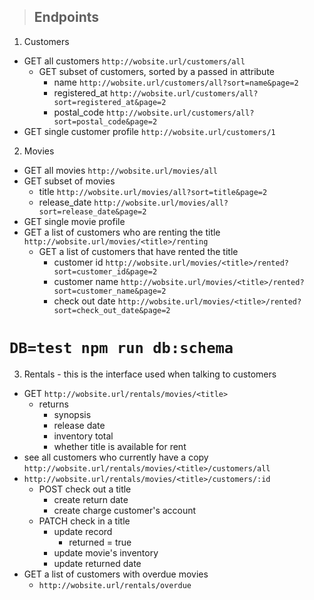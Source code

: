 > ## Endpoints

<!--

seed data:
- movies
- customers

other data:
- transactions
  - __active__: customer rents movie
    - pay when you rent
    - customer's account credit / balance needs to be updated $$$$$
    - there is a return / due date on this transaction
  - __inactive / complete__: customer returns movie
    - record is updated to include a return date

-->

1. Customers
  - GET all customers `http://wobsite.url/customers/all`
    - GET subset of customers, sorted by a passed in attribute
      - name `http://wobsite.url/customers/all?sort=name&page=2`
      - registered_at `http://wobsite.url/customers/all?sort=registered_at&page=2`
      - postal_code `http://wobsite.url/customers/all?sort=postal_code&page=2`
  - GET single customer profile `http://wobsite.url/customers/1`

2. Movies
  - GET all movies `http://wobsite.url/movies/all`
  - GET subset of movies
    - title `http://wobsite.url/movies/all?sort=title&page=2`
    - release_date `http://wobsite.url/movies/all?sort=release_date&page=2`
  - GET single movie profile
  - GET a list of customers who are renting the title `http://wobsite.url/movies/<title>/renting`
    - GET a list of customers that have rented the title
      - customer id `http://wobsite.url/movies/<title>/rented?sort=customer_id&page=2`
      - customer name `http://wobsite.url/movies/<title>/rented?sort=customer_name&page=2`
      - check out date `http://wobsite.url/movies/<title>/rented?sort=check_out_date&page=2`

# `DB=test npm run db:schema`

3. Rentals - this is the interface used when talking to customers
  - GET `http://wobsite.url/rentals/movies/<title>`
    - returns
      - synopsis
      - release date
      - inventory total
      - whether title is available for rent
  - see all customers who currently have a copy `http://wobsite.url/rentals/movies/<title>/customers/all`
  - `http://wobsite.url/rentals/movies/<title>/customers/:id`
    - POST check out a title
      - create return date
      - create charge customer's account
    - PATCH check in a title
      - update record
        - returned = true
      - update movie's inventory
      - update returned date
  - GET a list of customers with overdue movies
    - `http://wobsite.url/rentals/overdue`
